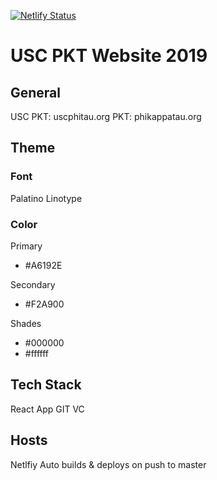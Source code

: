 [![Netlify Status](https://api.netlify.com/api/v1/badges/5bf09d49-352f-4876-940c-17fa3071dc0f/deploy-status)](https://app.netlify.com/sites/hardcore-banach-907528/deploys)

# USC PKT Website 2019

## General

USC PKT: uscphitau.org
PKT: phikappatau.org

## Theme

### Font

Palatino Linotype

### Color

Primary 
- #A6192E

Secondary 
- #F2A900

Shades
- #000000
- #ffffff

## Tech Stack

React App
GIT VC

## Hosts

Netlfiy
Auto builds & deploys on push to master
